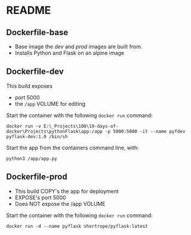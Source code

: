 # README

## Dockerfile-base
- Base image the _dev_ and _prod_ images are built from.
- Installs Python and Flask on an alpine image

## Dockerfile-dev
This build exposes
- port 5000
- the `/app` VOLUME for editing  

Start the container with the following `docker run` command:

    docker run -v E:\_Projects\100\19-days-of-docker\Projects\pythonFlask\app:/app -p 5000:5000 -it --name pyfdev pyflask-dev:1.0 /bin/sh
Start the app from the containers command line, with:

    python3 /app/app.py


## Dockerfile-prod

- This build COPY's the app for deployment
- EXPOSE's port 5000
- Does NOT expose the /app VOLUME

Start the container with the following `docker run` command:

    docker run -d --name pyflask shortrope/pyflask:latest
